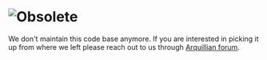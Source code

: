 # ![Obsolete](https://dummyimage.com/700x100/fff/f00&text=This%20Repository%20Is%20Obsolete!)

We don't maintain this code base anymore. If you are interested in picking it up from where we left please reach out to us through [Arquillian forum](http://discuss.arquillian.org/).
